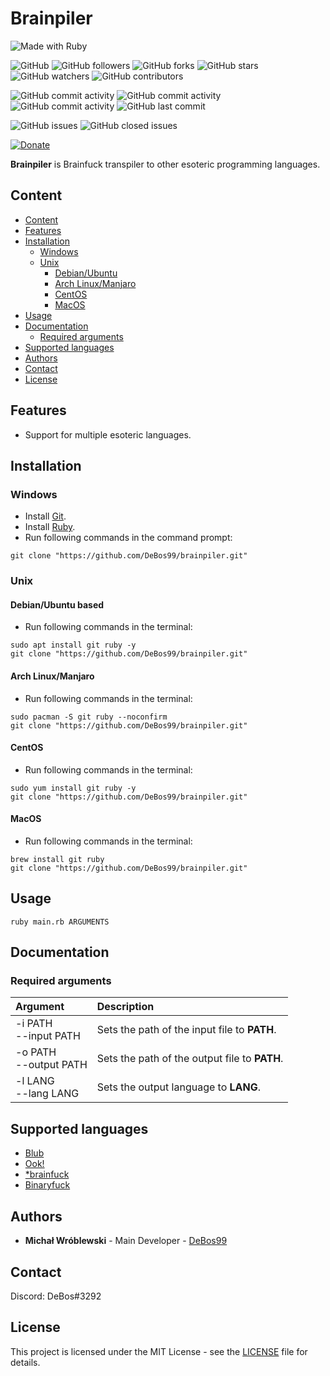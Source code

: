 # Brainpiler

![Made with Ruby](https://img.shields.io/badge/made%20with-ruby-0.svg?color=cc2020&labelColor=ff3030&logo=ruby&logoColor=white&style=for-the-badge)

![GitHub](https://img.shields.io/github/license/DeBos99/brainpiler.svg?color=2020cc&labelColor=5050ff&style=for-the-badge)
![GitHub followers](https://img.shields.io/github/followers/DeBos99.svg?color=2020cc&labelColor=5050ff&style=for-the-badge)
![GitHub forks](https://img.shields.io/github/forks/DeBos99/brainpiler.svg?color=2020cc&labelColor=5050ff&style=for-the-badge)
![GitHub stars](https://img.shields.io/github/stars/DeBos99/brainpiler.svg?color=2020cc&labelColor=5050ff&style=for-the-badge)
![GitHub watchers](https://img.shields.io/github/watchers/DeBos99/brainpiler.svg?color=2020cc&labelColor=5050ff&style=for-the-badge)
![GitHub contributors](https://img.shields.io/github/contributors/DeBos99/brainpiler.svg?color=2020cc&labelColor=5050ff&style=for-the-badge)

![GitHub commit activity](https://img.shields.io/github/commit-activity/w/DeBos99/brainpiler.svg?color=ffaa00&labelColor=ffaa30&style=for-the-badge)
![GitHub commit activity](https://img.shields.io/github/commit-activity/m/DeBos99/brainpiler.svg?color=ffaa00&labelColor=ffaa30&style=for-the-badge)
![GitHub commit activity](https://img.shields.io/github/commit-activity/y/DeBos99/brainpiler.svg?color=ffaa00&labelColor=ffaa30&style=for-the-badge)
![GitHub last commit](https://img.shields.io/github/last-commit/DeBos99/brainpiler.svg?color=ffaa00&labelColor=ffaa30&style=for-the-badge)

![GitHub issues](https://img.shields.io/github/issues-raw/DeBos99/brainpiler.svg?color=cc2020&labelColor=ff3030&style=for-the-badge)
![GitHub closed issues](https://img.shields.io/github/issues-closed-raw/DeBos99/brainpiler.svg?color=10aa10&labelColor=30ff30&style=for-the-badge)

[![Donate](https://www.paypalobjects.com/en_US/i/btn/btn_donateCC_LG.gif)](https://www.paypal.com/cgi-bin/webscr?cmd=_s-xclick&hosted_button_id=NH8JV53DSVDMY)

**Brainpiler** is Brainfuck transpiler to other esoteric programming languages.

## Content

- [Content](#content)
- [Features](#features)
- [Installation](#installation)
  - [Windows](#windows)
  - [Unix](#unix)
    - [Debian/Ubuntu](#apt)
    - [Arch Linux/Manjaro](#pacman)
    - [CentOS](#yum)
    - [MacOS](#homebrew)
- [Usage](#usage)
- [Documentation](#documentation)
  - [Required arguments](#required-arguments)
- [Supported languages](#supported-languages)
- [Authors](#authors)
- [Contact](#contact)
- [License](#license)

## Features

* Support for multiple esoteric languages.

## Installation

### Windows

* Install [Git](https://git-scm.com/download/win).
* Install [Ruby](https://rubyinstaller.org/downloads/).
* Run following commands in the command prompt:
```
git clone "https://github.com/DeBos99/brainpiler.git"
```

### Unix

#### <a name="APT">Debian/Ubuntu based

* Run following commands in the terminal:
```
sudo apt install git ruby -y
git clone "https://github.com/DeBos99/brainpiler.git"
```

#### <a name="Pacman">Arch Linux/Manjaro

* Run following commands in the terminal:
```
sudo pacman -S git ruby --noconfirm
git clone "https://github.com/DeBos99/brainpiler.git"
```

#### <a name="YUM">CentOS

* Run following commands in the terminal:
```
sudo yum install git ruby -y
git clone "https://github.com/DeBos99/brainpiler.git"
```

#### <a name="Homebrew">MacOS

* Run following commands in the terminal:
```
brew install git ruby
git clone "https://github.com/DeBos99/brainpiler.git"
```

## Usage

`ruby main.rb ARGUMENTS`

## Documentation

### Required arguments

| Argument                 | Description                                   |
| :----------------------- | :-------------------------------------------- |
| -i PATH<br>--input PATH  | Sets the path of the input file to **PATH**.  |
| -o PATH<br>--output PATH | Sets the path of the output file to **PATH**. |
| -l LANG<br>--lang LANG   | Sets the output language to **LANG**.         |

## Supported languages

* [Blub](https://esolangs.org/wiki/Blub)
* [Ook!](https://esolangs.org/wiki/ook!)
* [\*brainfuck](https://esolangs.org/wiki/*brainfuck)
* [Binaryfuck](https://esolangs.org/wiki/Binaryfuck)

## Authors

* **Michał Wróblewski** - Main Developer - [DeBos99](https://github.com/DeBos99)

## Contact

Discord: DeBos#3292

## License

This project is licensed under the MIT License - see the [LICENSE](LICENSE) file for details.
